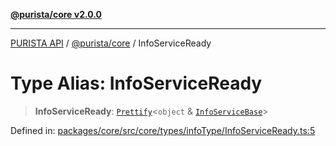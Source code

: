 [**@purista/core v2.0.0**](../README.md)

***

[PURISTA API](../../../packages.md) / [@purista/core](../README.md) / InfoServiceReady

# Type Alias: InfoServiceReady

> **InfoServiceReady**: [`Prettify`](Prettify.md)\<`object` & [`InfoServiceBase`](InfoServiceBase.md)\>

Defined in: [packages/core/src/core/types/infoType/InfoServiceReady.ts:5](https://github.com/puristajs/purista/blob/master/packages/core/src/core/types/infoType/InfoServiceReady.ts#L5)
